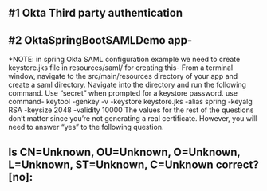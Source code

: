 #1 Okta
Third party authentication
------------------------------------------------------------------------------------------------------
#2 OktaSpringBootSAMLDemo app-
------------------------------------------------------------------------------------------------------
*NOTE: in spring Okta SAML configuration example we need to create keystore.jks file in resources/saml/
for creating this-
                    From a terminal window, navigate to the src/main/resources directory of your app and create a saml directory. Navigate into the directory and run the following command. Use “secret” when prompted for a keystore password.
use command- 
                              keytool -genkey -v -keystore keystore.jks -alias spring -keyalg RSA -keysize 2048 -validity 10000
The values for the rest of the questions don’t matter since you’re not generating a real certificate. However, you will need to answer “yes” to the following question.

Is CN=Unknown, OU=Unknown, O=Unknown, L=Unknown, ST=Unknown, C=Unknown correct?
  [no]:
-----------------------------------------------------------------------------------------------------------------                             
                              
